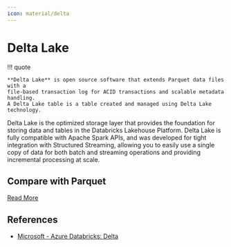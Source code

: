 ```yaml
---
icon: material/delta
---
```


# Delta Lake

!!! quote

    **Delta Lake** is open source software that extends Parquet data files with a
    file-based transaction log for ACID transactions and scalable metadata handling.
    A Delta Lake table is a table created and managed using Delta Lake technology.

Delta Lake is the optimized storage layer that provides the foundation for storing
data and tables in the Databricks Lakehouse Platform. Delta Lake is fully compatible
with Apache Spark APIs, and was developed for tight integration with Structured Streaming,
allowing you to easily use a single copy of data for both batch and streaming operations
and providing incremental processing at scale.

## Compare with Parquet

[Read More](https://medium.com/@abhinav.prakash1804/delta-lake-vs-parquet-86e1e926f446)

## References

* [Microsoft - Azure Databricks: Delta](https://learn.microsoft.com/en-us/azure/databricks/delta/)
